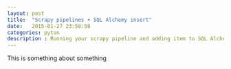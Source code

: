 ```yaml
---
layout: post
title:  "Scrapy pipelines + SQL Alchemy insert"
date:   2015-01-27 23:58:58
categories: pyton
description : Running your scrapy pipeline and adding item to SQL Alchemy table
---
```

This is something about something